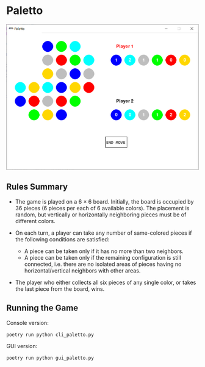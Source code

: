 # Paletto

![paletto](screenshot.png)

## Rules Summary

- The game is played on a 6 &times; 6 board. Initially, the board is occupied by 36 pieces (6 pieces per each of 6 available colors). The placement is random, but vertically or horizontally neighboring pieces must be of different colors.

- On each turn, a player can take any number of same-colored pieces if the following conditions are satisfied:
  - A piece can be taken only if it has no more than two neighbors.
  - A piece can be taken only if the remaining configuration is still connected, i.e. there are no isolated areas of pieces having no horizontal/vertical neighbors with other areas.

- The player who either collects all six pieces of any single color, or takes the last piece from the board, wins.

## Running the Game

Console version:

```shell
poetry run python cli_paletto.py
```

GUI version:

```shell
poetry run python gui_paletto.py
```
